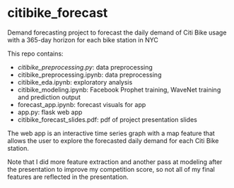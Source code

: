 # citibike_forecast

Demand forecasting project to forecast the daily demand of Citi Bike usage with a 365-day horizon for each bike station in NYC

This repo contains:

- *citibike_preprocessing.py*: data preprocessing
- citibike_preprocessing.ipynb: data preprocessing
- citibike_eda.ipynb: exploratory analysis
- citibike_modeling.ipynb: Facebook Prophet training, WaveNet training and prediction output
- forecast_app.ipynb: forecast visuals for app
- app.py: flask web app
- citibike_forecast_slides.pdf: pdf of project presentation slides

The web app is an interactive time series graph with a map feature that allows the user to explore the forecasted daily demand for each Citi Bike station.

Note that I did more feature extraction and another pass at modeling after the presentation to improve my competition score, so not all of my final features are reflected in the presentation.
